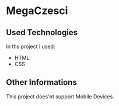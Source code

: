 # MegaCzesci
 
## Used Technologies

In ths project I used:
- HTML
- CSS

## Other Informations

This project does'nt support Mobile Devices.
